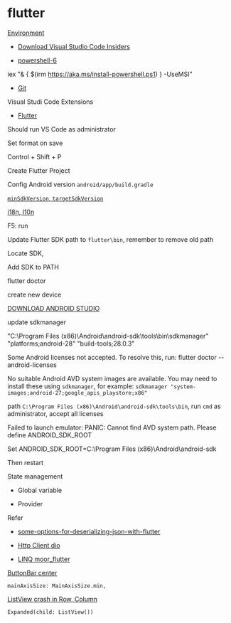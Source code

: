 # flutter

[Environment](https://flutter.dev/docs/get-started/install/windows)

* [Download Visual Studio Code Insiders](https://code.visualstudio.com/insiders/)

* [powershell-6](https://www.thomasmaurer.ch/2019/03/how-to-install-and-update-powershell-6/)

iex "& { $(irm https://aka.ms/install-powershell.ps1) } -UseMSI"

* [Git](https://git-scm.com/download/win)

Visual Studi Code Extensions
* [Flutter](https://marketplace.visualstudio.com/items?itemName=Dart-Code.flutter)

Should run VS Code as administrator

Set format on save

Control + Shift + P

Create Flutter Project

Config Android version `android/app/build.gradle`

[`minSdkVersion`, `targetSdkVersion`](https://developer.android.com/guide/topics/manifest/uses-sdk-element?utm_campaign=adp_series_sdkversion_010616&utm_source=medium&utm_medium=blog#ApiLevels)

[i18n, l10n](https://phraseapp.com/blog/posts/how-to-internationalize-a-flutter-app/)

F5: run

Update Flutter SDK path to `flutter\bin`, remember to remove old path

Locate SDK, 

Add SDK to PATH

flutter doctor

create new device 

[DOWNLOAD ANDROID STUDIO](https://developer.android.com/studio)

update sdkmanager

"C:\Program Files (x86)\Android\android-sdk\tools\bin\sdkmanager" "platforms;android-28" "build-tools;28.0.3"

Some Android licenses not accepted.  To resolve this, run: flutter doctor --android-licenses

No suitable Android AVD system images are available. You may need to install these using `sdkmanager`, for example: `sdkmanager "system-images;android-27;google_apis_playstore;x86"`

path `C:\Program Files (x86)\Android\android-sdk\tools\bin`, run `cmd` as administrator, accept all licenses

Failed to launch emulator: PANIC: Cannot find AVD system path. Please define ANDROID_SDK_ROOT

Set ANDROID_SDK_ROOT=C:\Program Files (x86)\Android\android-sdk

Then restart

State management

* Global variable 

* Provider

Refer

* [some-options-for-deserializing-json-with-flutter](https://medium.com/flutter/some-options-for-deserializing-json-with-flutter-7481325a4450)

* [Http Client dio](https://pub.dev/packages/dio)

* [LINQ moor_flutter](https://pub.dev/packages/moor_flutter)

[ButtonBar center](https://stackoverflow.com/questions/49819915/how-to-create-a-button-bar-for-displaying-a-row-of-buttons?rq=1)

`mainAxisSize: MainAxisSize.min,`

[ListView crash in Row, Column](https://github.com/flutter/flutter/issues/17036)

`Expanded(child: ListView())`
